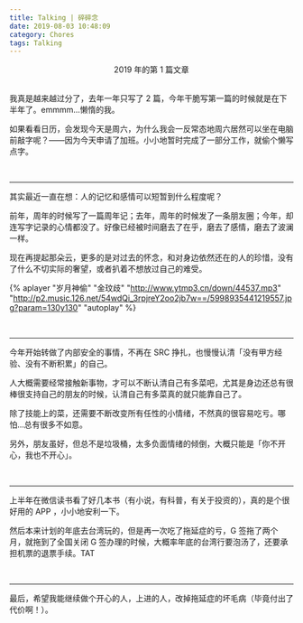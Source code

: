 ```yaml
---
title: Talking | 碎碎念
date: 2019-08-03 10:48:09
category: Chores
tags: Talking
---
```


<center>2019 年的第 1 篇文章</center>

<br>

我真是越来越过分了，去年一年只写了 2 篇，今年干脆写第一篇的时候就是在下半年了。emmmm...懒惰的我。

如果看看日历，会发现今天是周六，为什么我会一反常态地周六居然可以坐在电脑前敲字呢？——因为今天申请了加班。小小地暂时完成了一部分工作，就偷个懒写点字。

<br>

---

其实最近一直在想：人的记忆和感情可以短暂到什么程度呢？

前年，周年的时候写了一篇周年记；去年，周年的时候发了一条朋友圈；今年，却连写字记录的心情都没了。好像已经被时间磨去了在乎，磨去了感情，磨去了波澜一样。

现在再提起那朵云，更多的是对过去的怀念，和对身边依然还在的人的珍惜，没有了什么不切实际的奢望，或者扒着不想放过自己的难受。

{% aplayer "岁月神偷" "金玟歧" "http://www.ytmp3.cn/down/44537.mp3" "http://p2.music.126.net/54wdQi_3rpjreY2oo2jb7w==/5998935441219557.jpg?param=130y130" "autoplay" %}

<br>

---

今年开始转做了内部安全的事情，不再在 SRC 挣扎，也慢慢认清「没有甲方经验、没有不断积累」的自己。

人大概需要经常接触新事物，才可以不断认清自己有多菜吧，尤其是身边还总有很棒很支持自己的朋友的时候，认清自己有多菜真的就只能靠自己了。

除了技能上的菜，还需要不断改变所有任性的小情绪，不然真的很容易吃亏。哪怕...总有很多不如意。

另外，朋友虽好，但总不是垃圾桶，太多负面情绪的倾倒，大概只能是「你不开心，我也不开心」。

<br>

---

上半年在微信读书看了好几本书（有小说，有科普，有关于投资的），真的是个很好用的 APP ，小小地安利一下。

然后本来计划的年底去台湾玩的，但是再一次吃了拖延症的亏，G 签拖了两个月，就拖到了全国关闭 G 签办理的时候，大概率年底的台湾行要泡汤了，还要承担机票的退票手续。TAT

<br>

---

最后，希望我能继续做个开心的人，上进的人，改掉拖延症的坏毛病（毕竟付出了代价啊！）。

<br>
